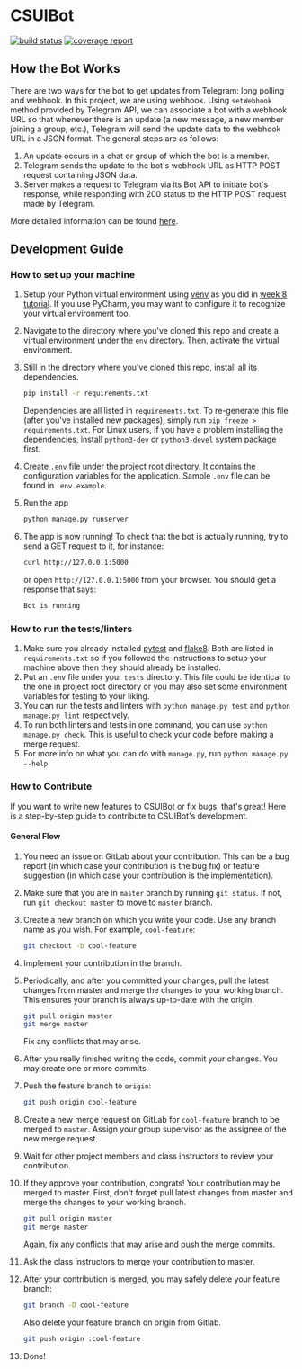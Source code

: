 # CSUIBot

[![build status](https://gitlab.com/CSUI-AdvProg-2017/project-b/csui-bot-2/badges/master/build.svg)](https://gitlab.com/CSUI-AdvProg-2017/project-b/csui-bot-2/master)
[![coverage report](https://gitlab.com/CSUI-AdvProg-2017/project-b/csui-bot-2/master/coverage.svg)](https://gitlab.com/CSUI-AdvProg-2017/project-b/csui-bot-2/commits/master)

## How the Bot Works

There are two ways for the bot to get updates from Telegram: long
polling and webhook. In this project, we are using webhook. Using
`setWebhook` method provided by Telegram API, we can associate a bot
with a webhook URL so that whenever there is an update (a new message,
a new member joining a group, etc.), Telegram will send the update data
to the webhook URL in a JSON format. The general steps are as follows:

1. An update occurs in a chat or group of which the bot is a member.
2. Telegram sends the update to the bot's webhook URL as HTTP POST
request containing JSON data.
3. Server makes a request to Telegram via its Bot API to initiate
bot's response, while responding with 200 status to the HTTP POST
request made by Telegram.

More detailed information can be found [here](https://core.telegram.org/bots/api#getting-updates).

## Development Guide

### How to set up your machine

1. Setup your Python virtual environment using [venv](https://docs.python.org/3/library/venv.html)
as you did in [week 8 tutorial](https://gitlab.com/CSUI-AdvProg-2017/lab-exercises/blob/master/week_8/README.md).
If you use PyCharm, you may want to configure it to recognize your virtual environment too.
2. Navigate to the directory where you've cloned this repo and create a
virtual environment under the `env` directory. Then, activate the virtual environment.
3. Still in the directory where you've cloned this repo, install all its dependencies.

    ```bash
    pip install -r requirements.txt
    ```

    Dependencies are all listed in `requirements.txt`. To re-generate
    this file (after you've installed new packages), simply run
    `pip freeze > requirements.txt`. For Linux users, if you have a
    problem installing the dependencies, install `python3-dev` or
    `python3-devel` system package first.
4. Create `.env` file under the project root directory. It contains the
configuration variables for the application. Sample `.env` file can be
found in `.env.example`.
5. Run the app

    ```bash
    python manage.py runserver
    ```
6. The app is now running! To check that the bot is actually running,
try to send a GET request to it, for instance:

    ```bash
    curl http://127.0.0.1:5000
    ```

    or open `http://127.0.0.1:5000` from your browser. You should get a
    response that says:

    ```bash
    Bot is running
    ```

### How to run the tests/linters

1. Make sure you already installed [pytest][pytest] and [flake8][flake8].
Both are listed in `requirements.txt` so if you followed the instructions
to setup your machine above then they should already be installed.
2. Put an `.env` file under your `tests` directory. This file could be
identical to the one in project root directory or you may also set some
environment variables for testing to your liking.
3. You can run the tests and linters with `python manage.py test` and
`python manage.py lint` respectively.
4. To run both linters and tests in one command, you can use
`python manage.py check`. This is useful to check your code before making
a merge request.
5. For more info on what you can do with `manage.py`, run
`python manage.py --help`.

[pytest]: http://pytest.org/latest/
[flake8]: https://pypi.python.org/pypi/flake8

### How to Contribute

If you want to write new features to CSUIBot or fix bugs, that's great! Here is a step-by-step guide to contribute to CSUIBot's development.

#### General Flow

1. You need an issue on GitLab about your contribution. This can be a
bug report (in which case your contribution is the bug fix) or feature
suggestion (in which case your contribution is the implementation).
2. Make sure that you are in `master` branch by running `git status`.
If not, run `git checkout master` to move to `master` branch.
3. Create a new branch on which you write your code. Use any branch
name as you wish. For example, `cool-feature`:

    ```bash
    git checkout -b cool-feature
    ```
4. Implement your contribution in the branch.
5. Periodically, and after you committed your changes, pull the latest
changes from master and merge the changes to your working branch. This
ensures your branch is always up-to-date with the origin.

    ```bash
    git pull origin master
    git merge master
    ```

    Fix any conflicts that may arise.
6. After you really finished writing the code, commit your changes. You
may create one or more commits.
7. Push the feature branch to `origin`:

    ```bash
    git push origin cool-feature
    ```
8. Create a new merge request on GitLab for `cool-feature` branch to be
merged to `master`. Assign your group supervisor as the assignee of the
new merge request.
9. Wait for other project members and class instructors to review your
contribution.
10. If they approve your contribution, congrats! Your contribution may
be merged to master. First, don't forget pull latest changes from master
and merge the changes to your working branch.

    ```bash
    git pull origin master
    git merge master
    ```

    Again, fix any conflicts that may arise and push the merge commits.
11. Ask the class instructors to merge your contribution to master.
12. After your contribution is merged, you may safely delete your feature branch:

    ```bash
    git branch -D cool-feature
    ```

    Also delete your feature branch on origin from Gitlab.

    ```bash
    git push origin :cool-feature
    ```
13. Done!
